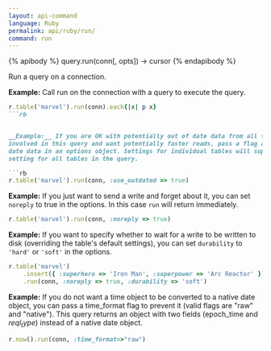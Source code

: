 ```yaml
---
layout: api-command 
language: Ruby
permalink: api/ruby/run/
command: run
---
```


{% apibody %}
query.run(conn[, opts]) → cursor
{% endapibody %}

Run a query on a connection.

__Example:__ Call run on the connection with a query to execute the query.

```rb
r.table('marvel').run(conn).each{|x| p x}
```rb


__Example:__ If you are OK with potentially out of date data from all the tables
involved in this query and want potentially faster reads, pass a flag allowing out of
date data in an options object. Settings for individual tables will supercede this global
setting for all tables in the query.

```rb
r.table('marvel').run(conn, :use_outdated => true)
```


__Example:__ If you just want to send a write and forget about it, you can set `noreply` to true in the options. In this case `run` will return immediately.


```rb
r.table('marvel').run(conn, :noreply => true)
```


__Example:__ If you want to specify whether to wait for a write to be written to disk
(overriding the table's default settings), you can set `durability` to `'hard'` or
`'soft'` in the options.

```rb
r.table('marvel')
    .insert({ :superhero => 'Iron Man', :superpower => 'Arc Reactor' })
    .run(conn, :noreply => true, :durability => 'soft')
```

__Example:__ If you do not want a time object to be converted to a native date object,
you can pass a time_format flag to prevent it (valid flags are "raw" and "native").
This query returns an object with two fields (epoch_time and $reql_type$) instead of a
native date object.

```rb
r.now().run(conn, :time_format=>"raw")
```
